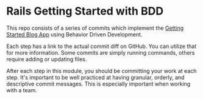 # Rails Getting Started with BDD

This repo consists of a series of commits which implement the [Getting Started Blog App](http://guides.rubyonrails.org/getting_started.html#creating-a-new-rails-project) using Behavior Driven Development.

Each step has a link to the actual commit diff on GitHub.  You can utilize that for more information.  Some commits are simply running commands, others require adding or updating files.

After each step in this module, you should be committing your work at each step.  It's important to be well practiced at having granular, orderly, and descriptive commit messages. This is especially important when working with a team.
